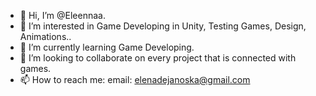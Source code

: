 - 👋 Hi, I’m @Eleennaa.
- 👀 I’m interested in Game Developing in Unity, Testing Games, Design, Animations..
- 🌱 I’m currently learning Game Developing.
- 💞️ I’m looking to collaborate on every project that is connected with games.
- 📫 How to reach me: email: elenadejanoska@gmail.com

<!---
Eleennaa/Eleennaa is a ✨ special ✨ repository because its `README.md` (this file) appears on your GitHub profile.
You can click the Preview link to take a look at your changes.
--->
